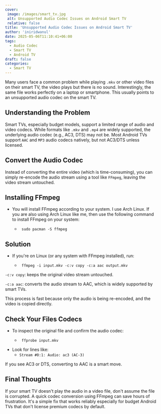 ```yaml
---
cover:
 image: /images/smart_tv.jpg
 alt: Unsupported Audio Codec Issues on Android Smart TV
 relative: false
title: 'Unsupported Audio Codec Issues on Android Smart TV'
author: 'iniridwanul'
date: 2025-05-06T11:10:41+06:00
tags:
  - Audio Codec
  - Smart TV
  - Android TV
draft: false
categories:
  - Smart TV
---
```


Many users face a common problem while playing `.mkv` or other video files on their smart TV, the video plays but there is no sound. Interestingly, the same file works perfectly on a laptop or smartphone. This usually points to an unsupported audio codec on the smart TV.

## Understanding the Problem
Smart TVs, especially budget models, support a limited range of audio and video codecs. While formats like `.mkv` and `.mp4` are widely supported, the underlying audio codec (e.g., AC3, DTS) may not be. Most Android TVs support `AAC` and `MP3` audio codecs natively, but not AC3/DTS unless licensed.

## Convert the Audio Codec
Instead of converting the entire video (which is time-consuming), you can simply re-encode the audio stream using a tool like `FFmpeg`, leaving the video stream untouched.

## Installing FFmpeg
* You will install FFmpeg according to your system. I use Arch Linux. If you are also using Arch Linux like me, then use the following command to install FFmpeg on your system:
   * ```shell
      sudo pacman -S ffmpeg
      ```
## Solution
* If you're on Linux (or any system with FFmpeg installed), run:
   * ```shell
      ffmpeg -i input.mkv -c:v copy -c:a aac output.mkv
      ```
`-c:v copy`: keeps the original video stream untouched.

`-c:a aac`: converts the audio stream to AAC, which is widely supported by smart TVs.

This process is fast because only the audio is being re-encoded, and the video is copied directly.

## Check Your Files Codecs
* To inspect the original file and confirm the audio codec:
   * ```shell
      ffprobe input.mkv
      ```
* Look for lines like:
   * `Stream #0:1: Audio: ac3 (AC-3)`

If you see AC3 or DTS, converting to AAC is a smart move.

## Final Thoughts
If your smart TV doesn't play the audio in a video file, don't assume the file is corrupted. A quick codec conversion using FFmpeg can save hours of frustration. It's a simple fix that works reliably especially for budget Android TVs that don't license premium codecs by default.